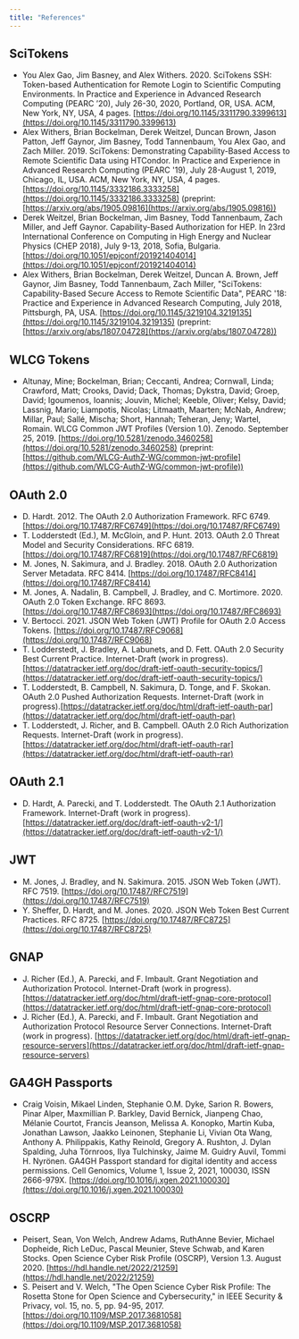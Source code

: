 ```yaml
---
title: "References"
---
```


SciTokens
---------
* You Alex Gao, Jim Basney, and Alex Withers. 2020. SciTokens SSH: Token-based Authentication for Remote Login to Scientific Computing Environments. In Practice and Experience in Advanced Research Computing (PEARC ’20), July 26-30, 2020, Portland, OR, USA. ACM, New York, NY, USA, 4 pages. [https://doi.org/10.1145/3311790.3399613](https://doi.org/10.1145/3311790.3399613)
* Alex Withers, Brian Bockelman, Derek Weitzel, Duncan Brown, Jason Patton, Jeff Gaynor, Jim Basney, Todd Tannenbaum, You Alex Gao, and Zach Miller. 2019. SciTokens: Demonstrating Capability-Based Access to Remote Scientific Data using HTCondor. In Practice and Experience in Advanced Research Computing (PEARC '19), July 28-August 1, 2019, Chicago, IL, USA. ACM, New York, NY, USA, 4 pages. [https://doi.org/10.1145/3332186.3333258](https://doi.org/10.1145/3332186.3333258) (preprint: [https://arxiv.org/abs/1905.09816](https://arxiv.org/abs/1905.09816))
* Derek Weitzel, Brian Bockelman, Jim Basney, Todd Tannenbaum, Zach Miller, and Jeff Gaynor. Capability-Based Authorization for HEP. In 23rd International Conference on Computing in High Energy and Nuclear Physics (CHEP 2018), July 9-13, 2018, Sofia, Bulgaria. [https://doi.org/10.1051/epjconf/201921404014](https://doi.org/10.1051/epjconf/201921404014)
* Alex Withers, Brian Bockelman, Derek Weitzel, Duncan A. Brown, Jeff Gaynor, Jim Basney, Todd Tannenbaum, Zach Miller, "SciTokens: Capability-Based Secure Access to Remote Scientific Data", PEARC '18: Practice and Experience in Advanced Research Computing, July 2018, Pittsburgh, PA, USA. [https://doi.org/10.1145/3219104.3219135](https://doi.org/10.1145/3219104.3219135) (preprint: [https://arxiv.org/abs/1807.04728](https://arxiv.org/abs/1807.04728))

WLCG Tokens
-----------
* Altunay, Mine; Bockelman, Brian; Ceccanti, Andrea; Cornwall, Linda; Crawford, Matt; Crooks, David; Dack, Thomas; Dykstra, David; Groep, David; Igoumenos, Ioannis; Jouvin, Michel; Keeble, Oliver; Kelsy, David; Lassnig, Mario; Liampotis, Nicolas; Litmaath, Maarten; McNab, Andrew; Millar, Paul; Sallé, Mischa; Short, Hannah; Teheran, Jeny; Wartel, Romain. WLCG Common JWT Profiles (Version 1.0). Zenodo. September 25, 2019. [https://doi.org/10.5281/zenodo.3460258](https://doi.org/10.5281/zenodo.3460258) (preprint: [https://github.com/WLCG-AuthZ-WG/common-jwt-profile](https://github.com/WLCG-AuthZ-WG/common-jwt-profile))

OAuth 2.0
---------
* D. Hardt. 2012. The OAuth 2.0 Authorization Framework. RFC 6749. [https://doi.org/10.17487/RFC6749](https://doi.org/10.17487/RFC6749)
* T. Lodderstedt (Ed.), M. McGloin, and P. Hunt. 2013. OAuth 2.0 Threat Model and Security Considerations. RFC 6819. [https://doi.org/10.17487/RFC6819](https://doi.org/10.17487/RFC6819)
* M. Jones, N. Sakimura, and J. Bradley. 2018. OAuth 2.0 Authorization Server Metadata. RFC 8414. [https://doi.org/10.17487/RFC8414](https://doi.org/10.17487/RFC8414)
* M. Jones, A. Nadalin, B. Campbell, J. Bradley, and C. Mortimore. 2020. OAuth 2.0 Token Exchange. RFC 8693. [https://doi.org/10.17487/RFC8693](https://doi.org/10.17487/RFC8693)
* V. Bertocci. 2021. JSON Web Token (JWT) Profile for OAuth 2.0 Access Tokens. [https://doi.org/10.17487/RFC9068](https://doi.org/10.17487/RFC9068)
* T. Lodderstedt, J. Bradley, A. Labunets, and D. Fett. OAuth 2.0 Security Best Current Practice. Internet-Draft (work in progress). [https://datatracker.ietf.org/doc/draft-ietf-oauth-security-topics/](https://datatracker.ietf.org/doc/draft-ietf-oauth-security-topics/)
* T. Lodderstedt, B. Campbell, N. Sakimura, D. Tonge, and F. Skokan. OAuth 2.0 Pushed Authorization Requests. Internet-Draft (work in progress).[https://datatracker.ietf.org/doc/html/draft-ietf-oauth-par](https://datatracker.ietf.org/doc/html/draft-ietf-oauth-par)
* T. Lodderstedt, J. Richer, and B. Campbell. OAuth 2.0 Rich Authorization Requests. Internet-Draft (work in progress). [https://datatracker.ietf.org/doc/html/draft-ietf-oauth-rar](https://datatracker.ietf.org/doc/html/draft-ietf-oauth-rar)

OAuth 2.1
---------
* D. Hardt, A. Parecki, and T. Lodderstedt. The OAuth 2.1 Authorization Framework. Internet-Draft (work in progress). [https://datatracker.ietf.org/doc/draft-ietf-oauth-v2-1/](https://datatracker.ietf.org/doc/draft-ietf-oauth-v2-1/)

JWT
---
* M. Jones, J. Bradley, and N. Sakimura. 2015. JSON Web Token (JWT). RFC 7519. [https://doi.org/10.17487/RFC7519](https://doi.org/10.17487/RFC7519)
* Y. Sheffer, D. Hardt, and M. Jones. 2020. JSON Web Token Best Current Practices. RFC 8725. [https://doi.org/10.17487/RFC8725](https://doi.org/10.17487/RFC8725)

GNAP
----
* J. Richer (Ed.), A. Parecki, and F. Imbault. Grant Negotiation and Authorization Protocol. Internet-Draft (work in progress). [https://datatracker.ietf.org/doc/html/draft-ietf-gnap-core-protocol](https://datatracker.ietf.org/doc/html/draft-ietf-gnap-core-protocol)
* J. Richer (Ed.), A. Parecki, and F. Imbault. Grant Negotiation and Authorization Protocol Resource Server Connections. Internet-Draft (work in progress). [https://datatracker.ietf.org/doc/html/draft-ietf-gnap-resource-servers](https://datatracker.ietf.org/doc/html/draft-ietf-gnap-resource-servers)

GA4GH Passports
---------------
* Craig Voisin, Mikael Linden, Stephanie O.M. Dyke, Sarion R. Bowers, Pinar Alper, Maxmillian P. Barkley, David Bernick, Jianpeng Chao, Mélanie Courtot, Francis Jeanson, Melissa A. Konopko, Martin Kuba, Jonathan Lawson, Jaakko Leinonen, Stephanie Li, Vivian Ota Wang, Anthony A. Philippakis, Kathy Reinold, Gregory A. Rushton, J. Dylan Spalding, Juha Törnroos, Ilya Tulchinsky, Jaime M. Guidry Auvil, Tommi H. Nyrönen. GA4GH Passport standard for digital identity and access permissions. Cell Genomics,
Volume 1, Issue 2, 2021, 100030, ISSN 2666-979X. [https://doi.org/10.1016/j.xgen.2021.100030](https://doi.org/10.1016/j.xgen.2021.100030)

OSCRP
-----
* Peisert, Sean, Von Welch, Andrew Adams, RuthAnne Bevier, Michael Dopheide, Rich LeDuc, Pascal Meunier, Steve Schwab, and Karen Stocks. Open Science Cyber Risk Profile (OSCRP), Version 1.3. August 2020. [https://hdl.handle.net/2022/21259](https://hdl.handle.net/2022/21259)
* S. Peisert and V. Welch, "The Open Science Cyber Risk Profile: The Rosetta Stone for Open Science and Cybersecurity," in IEEE Security & Privacy, vol. 15, no. 5, pp. 94-95, 2017. [https://doi.org/10.1109/MSP.2017.3681058](https://doi.org/10.1109/MSP.2017.3681058)
